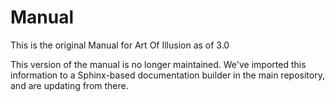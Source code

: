 # Manual

This is the original Manual for Art Of Illusion as of 3.0

This version of the manual is no longer maintained. We've imported this information
to a Sphinx-based documentation builder in the main repository, and are updating from there.
